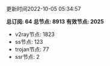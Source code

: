 更新时间2022-10-05 05:34:57

**总订阅: 64**
**总节点: 8913**
**有效节点: 2025**
- v2ray节点: 1823
- ss节点: 123
- trojan节点: 77
- ssr节点: 2
